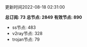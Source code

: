 更新时间2022-08-18 02:31:00

**总订阅: 73**
**总节点: 2849**
**有效节点: 890**
- ss节点: 483
- v2ray节点: 328
- trojan节点: 79
